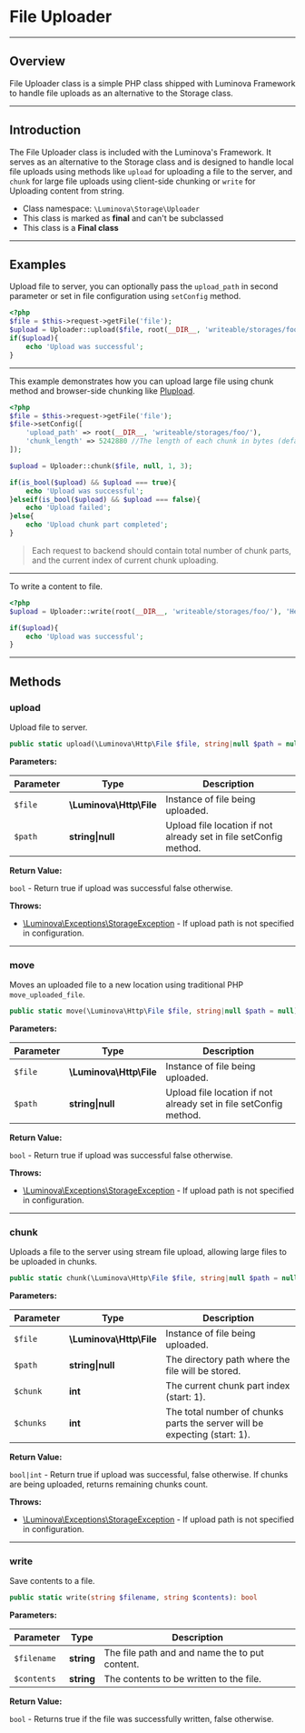 # File Uploader

***

## Overview

File Uploader class is a simple PHP class shipped with Luminova Framework to handle file uploads as an alternative to the Storage class.

***

## Introduction

The File Uploader class is included with the Luminova's Framework. It serves as an alternative to the Storage class and is designed to handle local  file uploads using methods like `upload` for uploading a file to the server, and `chunk` for large file uploads using client-side chunking or `write` for Uploading content from string.

* Class namespace: `\Luminova\Storage\Uploader`
* This class is marked as **final** and can't be subclassed
* This class is a **Final class**

***

## Examples

Upload file to server, you can optionally pass the `upload_path` in second parameter or set in file configuration using `setConfig` method.

```php
<?php 
$file = $this->request->getFile('file');
$upload = Uploader::upload($file, root(__DIR__, 'writeable/storages/foo/'));
if($upload){
    echo 'Upload was successful';
}
```

***

This example demonstrates how you can upload large file using chunk method and browser-side chunking like [Plupload](https://www.plupload.com/).

```php
<?php 
$file = $this->request->getFile('file');
$file->setConfig([
    'upload_path' => root(__DIR__, 'writeable/storages/foo/'),
    'chunk_length' => 5242880 //The length of each chunk in bytes (default is 5mb)
]);

$upload = Uploader::chunk($file, null, 1, 3);

if(is_bool($upload) && $upload === true){
    echo 'Upload was successful';
}elseif(is_bool($upload) && $upload === false){
    echo 'Upload failed';
}else{
    echo 'Upload chunk part completed';
}
```
> Each request to backend should contain total number of chunk parts, and the current index of current chunk uploading.

***
To write a content to file.

```php
<?php 
$upload = Uploader::write(root(__DIR__, 'writeable/storages/foo/'), 'Hello world');

if($upload){
    echo 'Upload was successful';
}
```

***

## Methods

### upload

Upload file to server.

```php
public static upload(\Luminova\Http\File $file, string|null $path = null): bool
```

**Parameters:**

| Parameter | Type | Description |
|-----------|------|-------------|
| `$file` | **\Luminova\Http\File** | Instance of file being uploaded. |
| `$path` | **string&#124;null** | Upload file location if not already set in file setConfig method. |

**Return Value:**

`bool` - Return true if upload was successful false otherwise.

**Throws:**

- [\Luminova\Exceptions\StorageException](/exceptions/classes.md#storageexception) - If upload path is not specified in configuration.

***

### move

Moves an uploaded file to a new location using traditional PHP `move_uploaded_file`.

```php
public static move(\Luminova\Http\File $file, string|null $path = null): bool
```

**Parameters:**

| Parameter | Type | Description |
|-----------|------|-------------|
| `$file` | **\Luminova\Http\File** | Instance of file being uploaded. |
| `$path` | **string&#124;null** | Upload file location if not already set in file setConfig method. |

**Return Value:**

`bool` - Return true if upload was successful false otherwise.

**Throws:**

- [\Luminova\Exceptions\StorageException](/exceptions/classes.md#storageexception) - If upload path is not specified in configuration.

***

### chunk

Uploads a file to the server using stream file upload, allowing large files to be uploaded in chunks.

```php
public static chunk(\Luminova\Http\File $file, string|null $path = null, int $chunk = 1, int $chunks = 1): bool|int
```

**Parameters:**

| Parameter | Type | Description |
|-----------|------|-------------|
| `$file` | **\Luminova\Http\File** | Instance of file being uploaded. |
| `$path` | **string&#124;null** | The directory path where the file will be stored. |
| `$chunk` | **int** | The current chunk part index (start: 1). |
| `$chunks` | **int** | The total number of chunks parts the server will be expecting (start: 1). |

**Return Value:**

`bool|int` - Return true if upload was successful, false otherwise. If chunks are being uploaded, returns remaining chunks count.

**Throws:**

- [\Luminova\Exceptions\StorageException](/exceptions/classes.md#storageexception) - If upload path is not specified in configuration.

***

### write

Save contents to a file.

```php
public static write(string $filename, string $contents): bool
```

**Parameters:**

| Parameter | Type | Description |
|-----------|------|-------------|
| `$filename` | **string** | The file path and and name the to put content. |
| `$contents` | **string** | The contents to be written to the file. |

**Return Value:**

`bool` - Returns true if the file was successfully written, false otherwise.